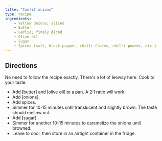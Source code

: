 ```yaml
---
title: "Confit onions"
type: recipe
ingredients:
    - Yellow onions; sliced
    - Butter
    - Garlic; finely diced
    - Olive oil
    - Sugar
    - Spices (salt, black pepper, chilli flakes, chilli powder, etc.)
---
```


## Directions

No need to follow the recipe exactly. There's a lot of leeway here. Cook to your taste.

- Add [butter] and [olive oil] to a pan. A 2:1 ratio will work.
- Add [onions].
- Add spices.
- Simmer for 10-15 minutes until translucent and slightly brown. The taste should mellow out.
- Add [sugar].
- Simmer for another 10-15 minutes to caramelize the onions until browned.
- Leave to cool, then store in an airtight container in the fridge.
